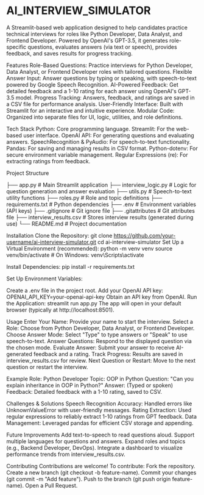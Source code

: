 # AI_INTERVIEW_SIMULATOR
A Streamlit-based web application designed to help candidates practice technical interviews for roles like Python Developer, Data Analyst, and Frontend Developer. Powered by OpenAI's GPT-3.5, it generates role-specific questions, evaluates answers (via text or speech), provides feedback, and saves results for progress tracking.

Features
Role-Based Questions: Practice interviews for Python Developer, Data Analyst, or Frontend Developer roles with tailored questions.
Flexible Answer Input: Answer questions by typing or speaking, with speech-to-text powered by Google Speech Recognition.
AI-Powered Feedback: Get detailed feedback and a 1-10 rating for each answer using OpenAI's GPT-3.5 model.
Progress Tracking: Answers, feedback, and ratings are saved in a CSV file for performance analysis.
User-Friendly Interface: Built with Streamlit for an interactive and intuitive experience.
Modular Code: Organized into separate files for UI, logic, utilities, and role definitions.

Tech Stack
Python: Core programming language.
Streamlit: For the web-based user interface.
OpenAI API: For generating questions and evaluating answers.
SpeechRecognition & PyAudio: For speech-to-text functionality.
Pandas: For saving and managing results in CSV format.
Python-dotenv: For secure environment variable management.
Regular Expressions (re): For extracting ratings from feedback.

Project Structure

├── app.py                   # Main Streamlit application
├── interview_logic.py       # Logic for question generation and answer evaluation
├── utils.py                 # Speech-to-text utility functions
├── roles.py                 # Role and topic definitions
├── requirements.txt         # Python dependencies
├── .env                     # Environment variables (API keys)
├── .gitignore               # Git ignore file
├── .gitattributes           # Git attributes file
├── interview_results.csv    # Stores interview results (generated during use)
└── README.md                # Project documentation

Installation
Clone the Repository:
git clone https://github.com/your-username/ai-interview-simulator.git
cd ai-interview-simulator
Set Up a Virtual Environment (recommended):
python -m venv venv
source venv/bin/activate  # On Windows: venv\Scripts\activate



Install Dependencies:
pip install -r requirements.txt

Set Up Environment Variables:

Create a .env file in the project root.
Add your OpenAI API key:
OPENAI_API_KEY=your-openai-api-key
Obtain an API key from OpenAI.
Run the Application:
streamlit run app.py
The app will open in your default browser (typically at http://localhost:8501).

Usage
Enter Your Name: Provide your name to start the interview.
Select a Role: Choose from Python Developer, Data Analyst, or Frontend Developer.
Choose Answer Mode: Select "Type" to type answers or "Speak" to use speech-to-text.
Answer Questions: Respond to the displayed question via the chosen mode.
Evaluate Answer: Submit your answer to receive AI-generated feedback and a rating.
Track Progress: Results are saved in interview_results.csv for review.
Next Question or Restart: Move to the next question or restart the interview.

Example
Role: Python Developer
Topic: OOP in Python
Question: "Can you explain inheritance in OOP in Python?"
Answer: (Typed or spoken)
Feedback: Detailed feedback with a 1-10 rating, saved to CSV.

Challenges & Solutions
Speech Recognition Accuracy: Handled errors like UnknownValueError with user-friendly messages.
Rating Extraction: Used regular expressions to reliably extract 1-10 ratings from GPT feedback.
Data Management: Leveraged pandas for efficient CSV storage and appending.

Future Improvements
Add text-to-speech to read questions aloud.
Support multiple languages for questions and answers.
Expand roles and topics (e.g., Backend Developer, DevOps).
Integrate a dashboard to visualize performance trends from interview_results.csv.

Contributing
Contributions are welcome! To contribute:
Fork the repository.
Create a new branch (git checkout -b feature-name).
Commit your changes (git commit -m "Add feature").
Push to the branch (git push origin feature-name).
Open a Pull Request.

